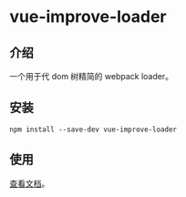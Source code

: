 # vue-improve-loader

## 介绍

一个用于代 dom 树精简的 webpack loader。

## 安装

```
npm install --save-dev vue-improve-loader
```

## 使用

[查看文档](https://github.com/wechat-miniprogram/kbone/blob/master/docs/quickstart.md#%E4%BB%A3%E7%A0%81%E4%BC%98%E5%8C%96)。
